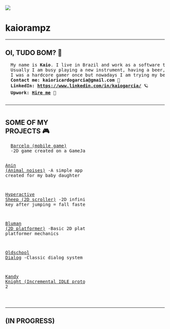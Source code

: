 <html>
<head>
<script type="text/javascript">
  window.smartlook||(function(d) {
    var o=smartlook=function(){ o.api.push(arguments)},h=d.getElementsByTagName('head')[0];
    var c=d.createElement('script');o.api=new Array();c.async=true;c.type='text/javascript';
    c.charset='utf-8';c.src='https://web-sdk.smartlook.com/recorder.js';h.appendChild(c);
    })(document);
    smartlook('init', 'f737316478111f74ddbde9c0ff604fd94cef08a9', { region: 'eu' });
</script><script async="" type="text/javascript" charset="utf-8" src="https://web-sdk.smartlook.com/recorder.js"></script>
<meta http-equiv="Content-Type" content="text/html; charset=UTF-8"><link rel="stylesheet" href="style.css"><style type="text/css" id="operaUserStyle"></style><script src="https://web-sdk.smartlook.com/es6/init.aa7ffdce9b9138dff07a.js" type="module"></script><script src="https://web-sdk.smartlook.com/es5/init.59d54a36b1485a193985.js" nomodule=""></script></head>

<body data-new-gr-c-s-check-loaded="14.1056.0" data-gr-ext-installed="">
<title>Kaio &lt;3</title>
<div class="header">
  <img class="centerobj avatar" src="img/pixelportrait.png">
  <h1 id="rainbow-text" class="pixeltxt">kaiorampz</h1>

<hr>

<div>
  <h2 class="centertxt bluetxt title">OI, TUDO BOM? 🦄</h2>
  <pre class="centertxt bluetxt regulartxt">  My name is <b>Kaio</b>. I live in Brazil and work as a software tester. I also like to create my own games and 2D art, mainly pixel art and animation
  Usually I am busy playing a new instrument, having a beer, watching youtube tutorials, or maybe trying to cook a random recipe that I saw online 🍺🍖
  I was a hardcore gamer once but nowadays I am trying my best to appreciate everything else life has to offer other than <b>"the internet"</b>🌈
  <b>Contact me: <a>kaioricardogarcia@gmail.com</a></b> 🙂
  <b>LinkedIn: <a target="_blank" href="https://www.linkedin.com/in/kaiogarcia/">https://www.linkedin.com/in/kaiogarcia/</a></b> 🪐
  <b>Upwork: <a target="_blank" href="https://www.upwork.com/freelancers/~012883d8474aaab92f">Hire me</a></b> 🤖
  </pre>
</div>

<hr>
<div style="width: 100%; overflow: hidden;">
<div style="width: 50%; float: left;">
<h2 class="centertxt title">SOME OF MY PROJECTS 🎮</h2>
  <pre class="centertxt gamedescription">  <a class="gamelist" href="https://kaiorampz.github.io/games/barcelo/">Barcelo (mobile game)</a>
  -2D game created on a GameJam where the theme was "Micro-Universe" (Touch/Click to control player speed)

  <a class="gamelist" href="https://kaiorampz.github.io/games/Anin/">Anin (Animal noises)</a>
  -A simple app that play random sounds that I've created for my baby daughter

  <a class="gamelist" href="https://kaiorampz.github.io/games/hypersheep/">Hyperactive Sheep (2D scroller)</a>
  -2D infinite runner (Space = jump, down arrow key after jumping = fall faster

  <a class="gamelist" href="https://kaiorampz.github.io/games/bluman/">Bluman (2D platformer)</a>
  -Basic 2D platformer created to study some classic platformer mechanics

  <a class="gamelist" href="https://kaiorampz.github.io/games/dialogsys/">Oldschool Dialog</a>
  -Classic dialog system with a "typewriter" effect
  
  <a class="gamelist" href="https://kaiorampz.github.io/games/kandy/">Kandy Knight (Incremental IDLE prototype)</a>
  W.I.P game inspired by Candy Box 2   
  </pre>
</div>
  <div style="margin-left: 620px;">
  <h2 class="centertxt bluetxt title">SOME OF MY ART ✏️</h2>
  <img src="img/TY5TiV6.gif" class="pixelart">
  <img src="img/mumia.gif" class="pixelart">
  <img src="img/skullbossgif.gif" class="pixelart">

  </div>
</div>
<hr>
<h2 class="centertxt bluetxt title">(IN PROGRESS)</h2>


<grammarly-desktop-integration data-grammarly-shadow-root="true"></grammarly-desktop-integration>
</div></body>

</html>
